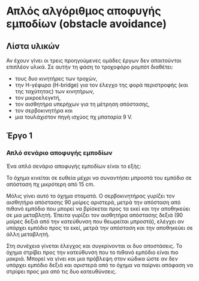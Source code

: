 # Απλός αλγόριθμος αποφυγής εμποδίων (obstacle avoidance)

## Λίστα υλικών
Αν έχουν γίνει οι τρεις προηγούμενες ομάδες έργων δεν απαιτούνται επιπλέον υλικά. Σε αυτήν τη φάση το τροχοφόρο ρομπότ διαθέτει:
* τους δυο κινητήρες των τροχών, 
* την Η-γέφυρα (H-bridge) για τον έλεγχο της φορά περιστροφής (και της ταχύτητας) των κινητήρων, 
* τον μικροελεγκτή, 
* τον αισθητήρα υπερήχων για τη μέτρηση απόστασης, 
* τον σερβοκινητήρα και 
* μια τουλάχιστον πηγή ισχύος πχ μπαταρία 9 V.

## Έργο 1

### Απλό σενάριο αποφυγής εμποδίων

Ένα απλό σενάριο αποφυγής εμποδίων είναι το εξής:

Το όχημα κινείται σε ευθεία μέχρι να συναντήσει μπροστά του εμπόδιο σε απόσταση πχ μικρότερη από 15 cm.

Μόλις γίνει αυτό το όχημα σταματά. Ο σερβοκινητήρας γυρίζει τον αισθητήρα απόστασης 90 μοίρες αριστερά, μετρά την απόσταση από πιθανό εμπόδιο που μπορεί να βρίσκεται προς τα εκεί και την αποθηκεύει σε μια μεταβλητή. Έπειτα γυρίζει τον αισθητήρα απόστασης δεξιά (90 μοίρες δεξιά από την κατεύθυνση που θεωρείται μπροστά), ελέγχει αν υπάρχει εμπόδιο προς τα εκεί, μετρά την απόσταση και την αποθηκεύει σε άλλη μεταβλητή.

Στη συνέχεια γίνεται έλεγχος και συγκρίνονται οι δυο αποστάσεις. Το όχημα στρίβει προς την κατεύθυνση που το πιθανό εμπόδιο είναι πιο μακριά. Μπορεί να γίνει και μια πρόβλεψη στον κώδικα ώστε αν δεν υπάρχει εμπόδιο δεξιά και αριστερά από το όχημα να παίρνει απόφαση να στρίψει προς μια από τις δυο κατευθύνσεις.






